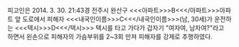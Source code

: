 피고인은 2014. 3. 30. 21:43경 전주시 완산구 <<<아파트>>>B<<</아파트>>>아파트 앞 도로에서 피해자 <<<내국인이름>>>C<<</내국인이름>>>(남, 30세)가 운전하는 <<<택시>>>D<<</택시>>> 택시를 타고 가다가 갑자기 "여자여, 남자여?"라고 하면서 왼손으로 피해자의 가슴부위를 2~3회 만져 피해자를 강제로 추행하였다.